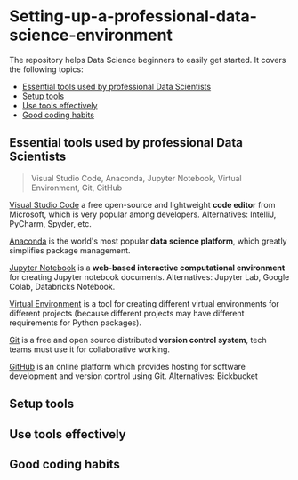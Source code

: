 # Setting-up-a-professional-data-science-environment
The repository helps Data Science beginners to easily get started. It covers the following topics:

- [Essential tools used by professional Data Scientists](#essential-tools-used-by-professional-data-scientists)
- [Setup tools](#setup-tools)
- [Use tools effectively](#use-tools-effectively)
- [Good coding habits](#good-coding-habits)


## Essential tools used by professional Data Scientists
> Visual Studio Code, Anaconda, Jupyter Notebook, Virtual Environment, Git, GitHub

[Visual Studio Code](https://code.visualstudio.com/docs) a free open-source and lightweight **code editor** from Microsoft, which is very popular among developers. Alternatives: IntelliJ, PyCharm, Spyder, etc. 

[Anaconda](https://www.anaconda.com/) is the world's most popular **data science platform**, which greatly simplifies package management.

[Jupyter Notebook](https://jupyter.org/) is a **web-based interactive computational environment** for creating Jupyter notebook documents. Alternatives: Jupyter Lab, Google Colab, Databricks Notebook.

[Virtual Environment](https://docs.python.org/3/library/venv.html#:~:text=A%20virtual%20environment%20is%20a,part%20of%20your%20operating%20system.) is a tool for creating different virtual environments for different projects (because different projects may have different requirements for Python packages). 

[Git](https://git-scm.com/) is a free and open source distributed **version control system**, tech teams must use it for collaborative working.

[GitHub](https://github.com/) is an online platform which provides hosting for software development and version control using Git. Alternatives: Bickbucket

## Setup tools

## Use tools effectively

## Good coding habits
